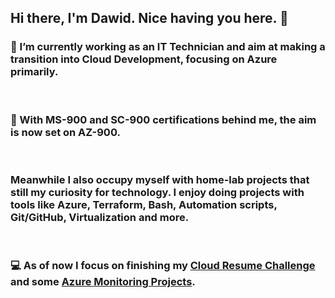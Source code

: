 ## Hi there, I'm Dawid. Nice having you here. 👋

### 🔭 I’m currently working as an IT Technician and aim at making a transition into Cloud Development, focusing on Azure primarily.
&nbsp;  
### 📝 With MS-900 and SC-900 certifications behind me, the aim is now set on AZ-900.  
&nbsp;  
### Meanwhile I also occupy myself with home-lab projects that still my curiosity for technology. I enjoy doing projects with tools like Azure, Terraform, Bash, Automation scripts, Git/GitHub, Virtualization and more.
&nbsp;  
### 💻 As of now I focus on finishing my [Cloud Resume Challenge](https://github.com/madebydawid/azure-resume) and some [Azure Monitoring Projects](https://github.com/madebydawid/azure-monitoring-projects).


<!--
**madebydawid/madebydawid** is a ✨ _special_ ✨ repository because its `README.md` (this file) appears on your GitHub profile.

Here are some ideas to get you started:


- 👯 I’m looking to collaborate on ...
- 🤔 I’m looking for help with ...
- 💬 Ask me about ...
- 📫 How to reach me: ...
- 😄 Pronouns: ...
- ⚡ Fun fact: ...
-->
